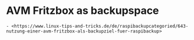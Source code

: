 # AVM Fritzbox as backupspace

``` admonish note title="Quelle"
- <https://www.linux-tips-and-tricks.de/de/raspibackupcategoried/643-nutzung-einer-avm-fritzbox-als-backupziel-fuer-raspibackup>
```

[.de]: ../../de/src/avm-fritzbox-as-backupspace.md
